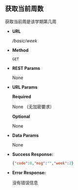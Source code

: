 ## **获取当前周数**

  获取当前周是该学期第几周

- **URL**

  _/basic/week_

- **Method**

  `GET`
  
- **REST Params**
  
  None
  
- **URL Params**

  **Required**

  None （无加密要求）

  **Optional**

  None

- **Data Params**

  None

- **Success Response:**

  ```JSON
  {"code":0,"msg":"","week":2}
  ```

- **Error Response:**

  没有错误信息